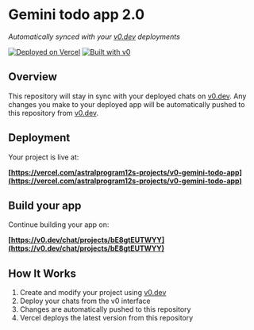 # Gemini todo app 2.0

*Automatically synced with your [v0.dev](https://v0.dev) deployments*

[![Deployed on Vercel](https://img.shields.io/badge/Deployed%20on-Vercel-black?style=for-the-badge&logo=vercel)](https://vercel.com/astralprogram12s-projects/v0-gemini-todo-app)
[![Built with v0](https://img.shields.io/badge/Built%20with-v0.dev-black?style=for-the-badge)](https://v0.dev/chat/projects/bE8gtEUTWYY)

## Overview

This repository will stay in sync with your deployed chats on [v0.dev](https://v0.dev).
Any changes you make to your deployed app will be automatically pushed to this repository from [v0.dev](https://v0.dev).

## Deployment

Your project is live at:

**[https://vercel.com/astralprogram12s-projects/v0-gemini-todo-app](https://vercel.com/astralprogram12s-projects/v0-gemini-todo-app)**

## Build your app

Continue building your app on:

**[https://v0.dev/chat/projects/bE8gtEUTWYY](https://v0.dev/chat/projects/bE8gtEUTWYY)**

## How It Works

1. Create and modify your project using [v0.dev](https://v0.dev)
2. Deploy your chats from the v0 interface
3. Changes are automatically pushed to this repository
4. Vercel deploys the latest version from this repository
